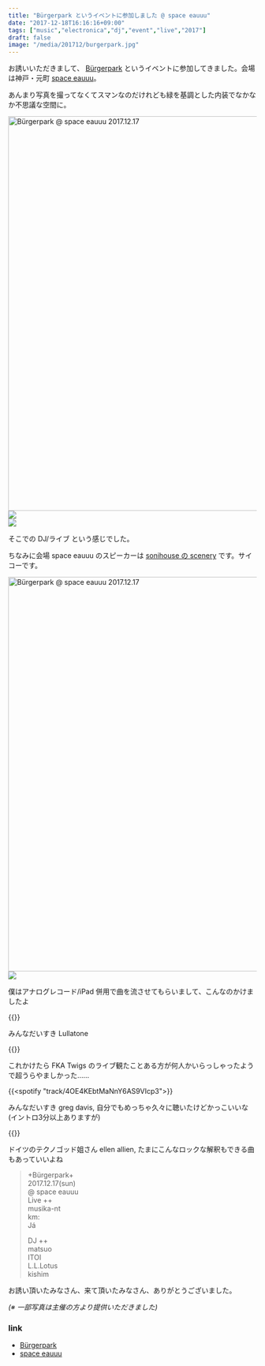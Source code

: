 ```yaml
---
title: "Bürgerpark というイベントに参加しました @ space eauuu"
date: "2017-12-18T16:16:16+09:00"
tags: ["music","electronica","dj","event","live","2017"]
draft: false
image: "/media/201712/burgerpark.jpg"
---
```


お誘いいただきまして、 [Bürgerpark](https://www.facebook.com/events/299796667188565/) というイベントに参加してきました。会場は神戸・元町 [space eauuu](http://www.musika-nt.com/spaceeauuu/)。

あんまり写真を撮ってなくてスマンなのだけれども緑を基調とした内装でなかなか不思議な空間に。

<div class="embed">
<a data-flickr-embed="true"  href="https://www.flickr.com/photos/matsuoshi/39128453481/in/dateposted/" title="Bürgerpark @ space eauuu 2017.12.17"><img src="https://farm5.staticflickr.com/4739/39128453481_39cc312635_c.jpg" width="600" height="800" alt="Bürgerpark @ space eauuu 2017.12.17"></a>
</div>

<div class="embed">
<img src="https://scontent-nrt1-1.xx.fbcdn.net/v/t31.0-8/25440080_1433492706760923_1183347668314231854_o.jpg?oh=a7c79c6a4cfaf9ffb28e6a6c2790f888&oe=5ACDC6C1">
</div>

<div class="embed">
<img src="https://scontent-nrt1-1.xx.fbcdn.net/v/t31.0-8/25440375_1433492713427589_2682630450503927799_o.jpg?oh=7bc0626da0c32278c1122993f87dec24&oe=5AC0C066">
</div>

そこでの DJ/ライブ という感じでした。

ちなみに会場 space eauuu のスピーカーは [sonihouse の scenery](http://www.sonihouse.net/products/scenery.html) です。サイコーです。

<div class="embed">
<a data-flickr-embed="true"  href="https://www.flickr.com/photos/matsuoshi/27349809479/in/dateposted/" title="Bürgerpark @ space eauuu 2017.12.17"><img src="https://farm5.staticflickr.com/4644/27349809479_829cc2e52b_c.jpg" width="600" height="800" alt="Bürgerpark @ space eauuu 2017.12.17"></a>
</div>

<div class="embed">
<img src="https://scontent-nrt1-1.xx.fbcdn.net/v/t31.0-8/25488253_1433492763427584_9177380802810334553_o.jpg?oh=a24d1d2398097c4176f07c4394e4c5ad&oe=5A895FE5">
</div>

僕はアナログレコード/iPad 併用で曲を流させてもらいまして、こんなのかけましたよ

{{<youtube src="ECTLZnLuPVI" title="Lullatone - Floating Away">}}

みんなだいすき Lullatone

{{<youtube src="O8yix8PZKlw" title="FKA twigs - Pendulum">}}

これかけたら FKA Twigs のライブ観たことある方が何人かいらっしゃったようで超うらやましかった……

{{<spotify "track/4OE4KEbtMaNnY6AS9VIcp3">}}

みんなだいすき greg davis, 自分でもめっちゃ久々に聴いたけどかっこいいな (イントロ3分以上ありますが)

{{<youtube src="hAdy15aO2Qs" title="Ellen Allien - Sun The Rain">}}

ドイツのテクノゴッド姐さん ellen allien, たまにこんなロックな解釈もできる曲もあっていいよね

> +Bürgerpark+  
> 2017.12.17(sun)  
> @ space eauuu  
> Live ++  
> musika-nt  
> km:  
> Já  
>   
> DJ ++  
> matsuo  
> ITOI  
> L.L.Lotus  
> kishim  

お誘い頂いたみなさん、来て頂いたみなさん、ありがとうございました。

_(※ 一部写真は主催の方より提供いただきました)_

### link

- [Bürgerpark](https://www.facebook.com/events/299796667188565/)
- [space eauuu](http://www.musika-nt.com/spaceeauuu/)
